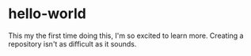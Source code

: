# hello-world
This my the first time doing this, I'm so excited to learn more. Creating a repository isn't as difficult as it sounds.
